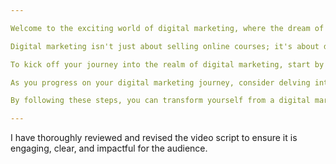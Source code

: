 ```yaml
---

Welcome to the exciting world of digital marketing, where the dream of working from home and earning money online is not just a far-off fantasy, but a tangible reality. In this video, I'll be your guide through the ins and outs of digital marketing, showing you how to master this profession for free and start making money right from the comfort of your own home. But before we dive into the nitty-gritty details, be sure to hit that like button, subscribe to the channel, and stick around till the end, as I'll be giving you a step-by-step roadmap to success in the realm of digital marketing.

Digital marketing isn't just about selling online courses; it's about driving online sales. Every click on an ad, every online purchase, every transaction made online plays a vital role in the world of digital marketing. This field first took root in the United States, with trailblazers like Russell Brunson, who skyrocketed to billionaire status by harnessing the power of digital marketing strategies. These very strategies are now being utilized by major corporations worldwide, from tech giants like Amazon to innovative companies like Apple, completely transforming the landscape of online product sales.

To kick off your journey into the realm of digital marketing, start by getting acquainted with payment gateways - platforms that streamline online transactions. Explore the realm of affiliate marketing, which is offered by platforms such as Hotmart and Monetizze, enabling you to earn commissions by promoting products online. Then, delve into the world of organic traffic channels, such as social media platforms and online marketplaces, where you can showcase products to potential customers for free.

As you progress on your digital marketing journey, consider delving into paid traffic strategies, mastering techniques like Facebook Ads and direct response marketing. By grasping the concepts of conversion funnels, ad campaigns, and audience targeting, you'll be able to effectively drive sales through paid advertising. Lastly, think about creating your own physical product to establish a consistent source of income in the ever-evolving digital marketplace.

By following these steps, you can transform yourself from a digital marketing newcomer to a skilled marketer, generating income online without the need for any initial investment. Stay tuned for upcoming videos where we'll explore more advanced marketing strategies in depth. Thank you for tuning in, and don't forget to hit that like button, subscribe to the channel, and stay connected for even more valuable content.

---
```


I have thoroughly reviewed and revised the video script to ensure it is engaging, clear, and impactful for the audience.